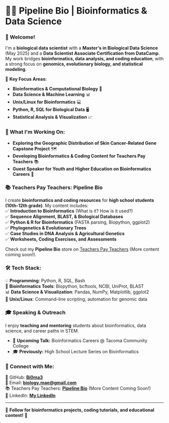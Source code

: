 # 👩‍🔬 Pipeline Bio | Bioinformatics & Data Science  

### 👋 Welcome!  

I'm a **biological data scientist** with a **Master's in Biological Data Science** (May 2025) and a **Data Scientist Associate Certification from DataCamp**. My work bridges **bioinformatics, data analysis, and coding education**, with a strong focus on **genomics, evolutionary biology, and statistical modeling**.  

🔬 **Key Focus Areas:**  
- **Bioinformatics & Computational Biology** 🧬  
- **Data Science & Machine Learning** 📊  
- **Unix/Linux for Bioinformatics** 💻  
- **Python, R, SQL for Biological Data** 🖥️  
- **Statistical Analysis & Visualization** 📈  

### 🚀 What I'm Working On:  
- **Exploring the Geographic Distribution of Skin Cancer-Related Gene Capstone Project** 🗺️  
- **Developing Bioinformatics & Coding Content for Teachers Pay Teachers** 📚  
- **Guest Speaker for Youth and Higher Education on Bioinformatics Careers** 🎤  

### 📚 Teachers Pay Teachers: Pipeline Bio  
I create **bioinformatics and coding resources** for **high school students (10th-12th grade)**. My content includes:  
✅ **Introduction to Bioinformatics** (What is it? How is it used?)  
✅ **Sequence Alignment, BLAST, & Biological Databases**  
✅ **Python & R for Bioinformatics** (FASTA parsing, Biopython, ggplot2)  
✅ **Phylogenetics & Evolutionary Trees**  
✅ **Case Studies in DNA Analysis & Agricultural Genetics**  
✅ **Worksheets, Coding Exercises, and Assessments**  

Check out my **Pipeline Bio** store on [Teachers Pay Teachers](https://www.teacherspayteachers.com/store/pipeline-bio) (More content coming soon!).  

### 🛠️ Tech Stack:  
💡 **Programming**: Python, R, SQL, Bash  
🧬 **Bioinformatics Tools**: Biopython, bcftools, NCBI, UniProt, BLAST  
📊 **Data Science & Visualization**: Pandas, NumPy, Matplotlib, ggplot2  
🐧 **Unix/Linux**: Command-line scripting, automation for genomic data  

### 🎓 Speaking & Outreach  
I enjoy **teaching and mentoring** students about bioinformatics, data science, and career paths in STEM.  
- 🎤 **Upcoming Talk:** Bioinformatics Careers @ Tacoma Community College  
- 🎓 **Previously:** High School Lecture Series on Bioinformatics  

### 🔗 Connect with Me:  
🚀 GitHub: **[Bi0ma3](https://github.com/Bi0ma3)**  
📧 Email: **biology.mae@gmail.com**  
📚 Teachers Pay Teachers: [**Pipeline Bio**](https://www.teacherspayteachers.com/store/pipeline-bio) (More Content Coming Soon!)  
💼 LinkedIn: **[My LinkedIn](https://www.linkedin.com/in/mae-w)**  

---

📌 **Follow for bioinformatics projects, coding tutorials, and educational content!** 🚀  
